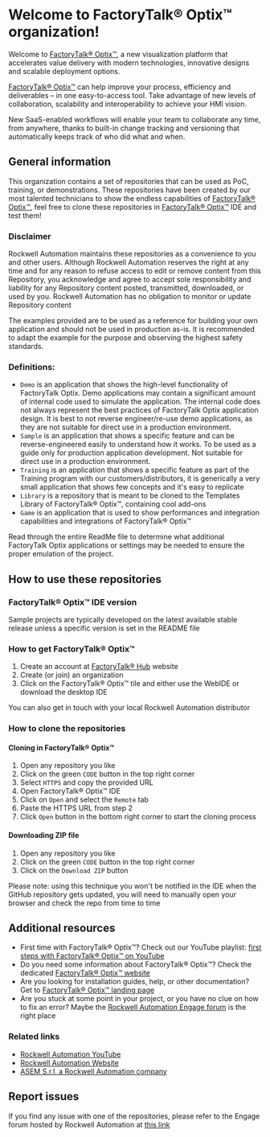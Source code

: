 # Welcome to FactoryTalk® Optix™ organization!

Welcome to [FactoryTalk® Optix™](http://www.factorytalkoptix.com/), a new visualization platform that accelerates value delivery with modern technologies, innovative designs and scalable deployment options.

[FactoryTalk® Optix™](http://www.factorytalkoptix.com/) can help improve your process, efficiency and deliverables – in one easy-to-access tool.  Take advantage of new levels of collaboration, scalability and interoperability to achieve your HMI vision.

New SaaS-enabled workflows will enable your team to collaborate any time, from anywhere, thanks to built-in change tracking and versioning that automatically keeps track of who did what and when.

## General information

This organization contains a set of repositories that can be used as PoC, training, or demonstrations. These repositories have been created by our most talented technicians to show the endless capabilities of [FactoryTalk® Optix™](http://www.factorytalkoptix.com/), feel free to clone these repositories in [FactoryTalk® Optix™](http://www.factorytalkoptix.com/) IDE and test them!

### Disclaimer

Rockwell Automation maintains these repositories as a convenience to you and other users. Although Rockwell Automation reserves the right at any time and for any reason to refuse access to edit or remove content from this Repository, you acknowledge and agree to accept sole responsibility and liability for any Repository content posted, transmitted, downloaded, or used by you. Rockwell Automation has no obligation to monitor or update Repository content

The examples provided are to be used as a reference for building your own application and should not be used in production as-is. It is recommended to adapt the example for the purpose and observing the highest safety standards.

### Definitions:

- `Demo` is an application that shows the high-level functionality of FactoryTalk Optix. Demo applications may contain a significant amount of internal code used to simulate the application. The internal code does not always represent the best practices of FactoryTalk Optix application design. It is best to not reverse engineer/re-use demo applications, as they are not suitable for direct use in a production environment.
- `Sample` is an application that shows a specific feature and can be reverse-engineered easily to understand how it works. To be used as a guide only for production application development. Not suitable for direct use in a production environment.  
- `Training` is an application that shows a specific feature as part of the Training program with our customers/distributors, it is generically a very small application that shows few concepts and it's easy to replicate
- `Library` is a repository that is meant to be cloned to the Templates Library of FactoryTalk® Optix™, containing cool add-ons
- `Game` is an application that is used to show performances and integration capabilities and integrations of FactoryTalk® Optix™

Read through the entire ReadMe file to determine what additional FactoryTalk Optix applications or settings may be needed to ensure the proper emulation of the project. 

## How to use these repositories

### FactoryTalk® Optix™ IDE version

Sample projects are typically developed on the latest available stable release unless a specific version is set in the README file

### How to get FactoryTalk® Optix™

1. Create an account at [FactoryTalk® Hub](https://home.cloud.rockwellautomation.com/) website
2. Create (or join) an organization
3. Click on the FactoryTalk® Optix™ tile and either use the WebIDE or download the desktop IDE

You can also get in touch with your local Rockwell Automation distributor

### How to clone the repositories

#### Cloning in FactoryTalk® Optix™

1. Open any repository you like
1. Click on the green `CODE` button in the top right corner
1. Select `HTTPS` and copy the provided URL
1. Open FactoryTalk® Optix™ IDE
1. Click on `Open` and select the `Remote` tab
1. Paste the HTTPS URL from step 2
1. Click `Open` button in the bottom right corner to start the cloning process

#### Downloading ZIP file

1. Open any repository you like
1. Click on the green `CODE` button in the top right corner
1. Click on the `Download ZIP` button

Please note: using this technique you won't be notified in the IDE when the GitHub repository gets updated, you will need to manually open your browser and check the repo from time to time

## Additional resources

- First time with FactoryTalk® Optix™? Check out our YouTube playlist: [first steps with FactoryTalk® Optix™ on YouTube](https://www.youtube.com/playlist?list=PL3K_BigUXJ1M1-JpRiwIIhzJUbhwtK3yy)
- Do you need some information about FactoryTalk® Optix™? Check the dedicated [FactoryTalk® Optix™ website](http://www.factorytalkoptix.com/)
- Are you looking for installation guides, help, or other documentation? Get to [FactoryTalk® Optix™ landing page](https://www.rockwellautomation.com/en-us/support/documentation/technical/capabilities/optix-portfolio.html)
- Are you stuck at some point in your project, or you have no clue on how to fix an error? Maybe the [Rockwell Automation Engage forum](https://engage.rockwellautomation.com/search?s=%23FTOptix&executesearch=true) is the right place

### Related links

- [Rockwell Automation YouTube](https://www.youtube.com/@RockwellautomationInc)
- [Rockwell Automation Website](https://www.rockwellautomation.com/)
- [ASEM S.r.l. a Rockwell Automation company](https://www.asemautomation.com/)

## Report issues

If you find any issue with one of the repositories, please refer to the Engage forum hosted by Rockwell Automation at [this link](https://engage.rockwellautomation.com/)
